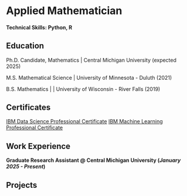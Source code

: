 # Applied Mathematician

#### Technical Skills: Python, R

## Education

Ph.D. Candidate, Mathematics | Central Michigan University (expected 2025) 

M.S. Mathematical Science | University of Minnesota - Duluth (2021)			        		

B.S. Mathematics | | University of Wisconsin - River Falls (2019)

## Certificates
[IBM Data Science Professional Certificate](https://www.coursera.org/account/accomplishments/specialization/29JW4NIZ6RT5)
[IBM Machine Learning Professional Certificate](https://www.coursera.org/account/accomplishments/specialization/KHIT6QIBV51K)

## Work Experience
**Graduate Research Assistant @ Central Michigan University (_January 2025 - Present_)**

## Projects

								       		
